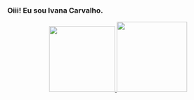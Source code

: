 ### Oiii! Eu sou Ivana Carvalho.


<div align = "center">
  <a href="https://github.com/ivanacarvalhods">
  <img height = "150em" src = "https://github-readme-stats.vercel.app/api?username=ivanacarvalhods&show_icons=true&theme=dracula&include_all_commits=true&count_private=true" />
  <img height = "160em" src = "https://github-readme-stats.vercel.app/api/top-langs/?username=ivanacarvalhods&layout=compact&langs_count=7&theme=dracula" />
</div>
